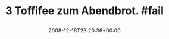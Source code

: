 ---
retweeted: false
source: <a href="http://twitter.com" rel="nofollow">Twitter Web Client</a>
entities:
  hashtags:
  - text: fail
    indices:
    - '26'
    - '31'
  symbols: []
  user_mentions: []
  urls: []
display_text_range:
- '0'
- '31'
favorite_count: '0'
id_str: '1061662201'
truncated: false
retweet_count: '0'
id: '1061662201'
created_at: Tue Dec 16 23:20:36 +0000 2008
favorited: false
full_text: '3 Toffifee zum Abendbrot. #fail'
lang: de
tags:
- fail
- pesos/twitter
date: '2008-12-16T23:20:36+00:00'
src: https://twitter.com/bascht/status/1061662201
original_url: https://twitter.com/bascht/status/1061662201
type: twitter_tweet
text: '3 Toffifee zum Abendbrot. #fail'
title: '3 Toffifee zum Abendbrot. #fail

  '

---